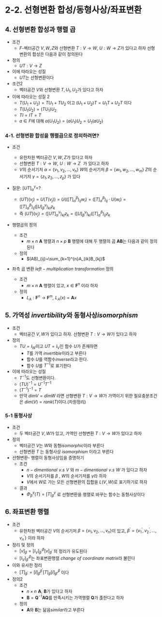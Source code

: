 # 2-2. 선형변환 합성/동형사상/좌표변환

## 4. 선형변환 합성과 행렬 곱

- 조건
    - $F$-벡터공간 $V,W,Z$와 선형변환 $T:V\rightarrow W,$ $U:W\rightarrow Z$가 있다고 하자 선형변환의 합성은 다음과 같이 정의된다
- 정의
    - $UT:V\rightarrow Z$
- 이에 따라오는 성질
    - $UT$는 선형변환이다
- 조건2
    - 벡터공간 $V$와 선형변환 $T,U_1,U_2$가 있다고 하자
- 이에 따라오는 성질 2
    - $T(U_1+U_2)=TU_1+TU_2$ 이고 $(U_1+U_2)T=U_1T+U_2T$ 이다
    - $T(U_1U_2)=(TU_1)U_2$
    - $TI=IT=T$
    - $a \in F$에 대해 $a(U_1U_2)=(aU_1)U_2=U_1(aU_2)$
    

### 4-1. 선형변환 합성을 행렬곱으로 정의하려면?

- 조건
    - 유한차원 벡터공간 $V,W,Z$가 있다고 하자
    - 선형변환 $T:V\to W, \,\, U:W\to Z \,\,$ 가 있다고 하자
    - $V$의 순서기저 $\alpha=\{v_1,v_2,...,v_n\}$ $W$의 순서기저 $\beta=\{w_1,w_2,...,w_m \}$ $Z$의 순서기저 $\gamma=\{z_1,z_2,...,z_p\}$ 가 있다
- 질문: $[UT]_{\alpha}^{\gamma}=$?
    - $(UT)(v_j)=U(T(v_j))=U(([T]_{\alpha}^{\beta})_{ij}w_{i})=([T]_{\alpha}^{\beta})_{ij}\cdot U(w_i)=([T]_{\alpha}^{\beta})_{ij}([U]_{\beta}^{\gamma})_{ki}z_k$
    - 즉 $(UT)(v_j)=([UT]_{\alpha}^{\gamma})_{kj}z_k=([U]_{\beta}^{\gamma})_{ki}([T]_{\alpha}^{\beta})_{ij}z_k$
- 행렬곱의 정의
    - 조건
        - $m\times n \,\,\textbf{A}$ 행렬과 $n\times p \,\,\textbf{B}$ 행렬에 대해 두 행렬의 곱 $\textbf{AB}$는 다음과 같이 정의된다
    - 정의
        - $(AB)_{ij}=\sum_{k=1}^{n}A_{ik}B_{kj}$
        
- 좌측 곱 변환  $left-multiplication\,\,transformation$ 정의
    - 조건
        - $m\times n\,\,\textbf{A}$  행렬이 있고, $x\in \textbf{F}^n$ 이라 하자
    - 정의
        - $L_A:\textbf{F}^n\rightarrow \textbf{F}^m ,\,\,L_A(x)=\textbf{A}x$

## 5. 가역성 $invertibility$와  동형사상$isomorphism$

- 조건
    - 벡터공간 $V,W$가 있다고 하자. 선형변환 $T:V\rightarrow W$가 있다고 하자
- 정의
    - $TU=I_W$이고 $UT=I_V$인 함수 $U$가 존재하면
        - $T$를 가역 $invertible$이라고 부른다
        - 함수 $U$를 역함수$inverse$라고 한다.
        - 함수 $U$를 $T^{-1}$로 표기한다
- 이에 따라오는 성질
    - $T^{-1}$도 선형변환이다.
    - $(TU)^{-1}=U^{-1}T^{-1}$
    - $(T^{-1})^{-1}=T$
    - 만약 $dimV=dimW$ 라면 선형변환 $T:V\rightarrow W$가 가역이기 위한 필요충분조건은 $dim(V)=rank(T)$이다.(차원정리)

### 5-1 동형사상

- 조건
    - 두 벡터공간 $V,W$가 있고, 가역인 선형변환 $T:V\rightarrow W$가 있다고 하자
- 정의
    - 벡터공간  $V$는 $W$와 동형$isomorphic$이라 부른다
    - 선형변환 $T$ 는 동형사상 $isomorphism$ 이라고 부른다
- 선형변환- 행렬이 동형사상임을 증명하기
    - 조건
        - $n-dimentional\,\,v.s\,\,V$ 와 $m-dimentional\,\,v.s\,\,W$ 가 있다고 하자
        - $V$의 순서기저를 $\beta$ , $W$의 순서기저를 $\gamma$라 하자
        - $V$에서 $W$로 가는 모든 선형변환의 집합을 $L(V,W)$로 표기하기로 하자
    - 결과
        - $\Phi_{\beta}^{\gamma}(T)=[T]_{\beta}^{\gamma}$ 로 선형변환을 행렬로 바꾸는 함수는 동형사상이다
        

## 6. 좌표변환 행렬

- 조건
    - 유한차원 벡터공간 $V$의 순서기저 $\beta=\{v_1,v_2,...,v_n\}$이 있고, $\beta^\prime=\{v_1^\prime,v_2^\prime,...,v_n^\prime\}$ 이라 하자
- 정리 및 정의
    - $[v]_\beta=[I_V]_{\beta^\prime}^{\beta}[v]_{\beta^\prime}$ 의 정리가 유도된다
    - $[I_V]_{\beta^\prime}^{\beta}$는 좌표변환행렬 $change\,\,of\,\,coordinate\,\,matrix$라 불린다
- 이와 유사한 정리
    - $[T]_{\beta^\prime}=[I]_{\beta}^{\beta^\prime}[T]_{\beta}[I]_{\beta\prime}^{\beta}$ 이다
- 정의2
    - 조건
        - $n\times n \,\,\textbf{A},\,\,\textbf{B}$가 있다고 하자
        - $\textbf{B}= {\textbf{Q}^{-1}} \textbf{A} \textbf{Q}$를 만족시키는 가역행렬 $\textbf{Q}$가 졵한다고 하자
    - 정의
        - $\textbf{A}$와 $\textbf{B}$는 닮음$similar$라고 부른다